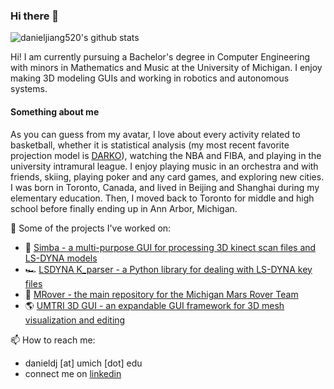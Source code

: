 ### Hi there 👋

![danieljiang520's github stats](https://github-readme-stats-sigma-five.vercel.app/api?username=danieljiang520&count_private=true)

Hi! I am currently pursuing a Bachelor's degree in Computer Engineering with minors in Mathematics and Music at the University of Michigan. I enjoy making 3D modeling GUIs and working in robotics and autonomous systems.

#### Something about me
As you can guess from my avatar, I love about every activity related to basketball, whether it is statistical analysis (my most recent favorite projection model is [DARKO](https://apanalytics.shinyapps.io/DARKO//)), watching the NBA and FIBA, and playing in the university intramural league. I enjoy playing music in an orchestra and with friends, skiing, playing poker and any card games, and exploring new cities. I was born in Toronto, Canada, and lived in Beijing and Shanghai during my elementary education. Then, I moved back to Toronto for middle and high school before finally ending up in Ann Arbor, Michigan.

🔭 Some of the projects I've worked on:
- :dog: [Simba - a multi-purpose GUI for processing 3D kinect scan files and LS-DYNA models](https://github.com/danieljiang520/Simba)
- 🏎️ [LSDYNA K_parser - a Python library for dealing with LS-DYNA key files](https://github.com/danieljiang520/K_parser)
- :rocket: [MRover - the main repository for the Michigan Mars Rover Team](https://github.com/umrover/mrover-workspace)
- :earth_americas: [UMTRI 3D GUI - an expandable GUI framework for 3D mesh visualization and editing](https://github.com/danieljiang520/UMTRI_3DGUI)

📫 How to reach me:
- danieldj [at] umich [dot] edu
- connect me on [linkedin](https://www.linkedin.com/in/danieljiangdj/)
